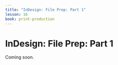 ```yaml
---
title: "InDesign: File Prep: Part 1"
lesson: 16
book: print-production
---
```


# InDesign: File Prep: Part 1

Coming soon.
